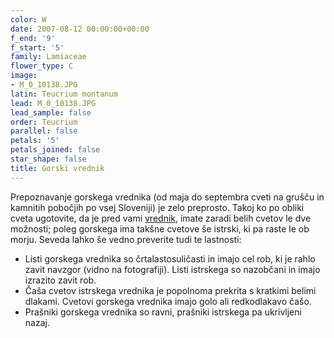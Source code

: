 ```yaml
---
color: W
date: 2007-08-12 00:00:00+00:00
f_end: '9'
f_start: '5'
family: Lamiaceae
flower_type: C
image:
- M_0_10138.JPG
latin: Teucrium montanum
lead: M_0_10138.JPG
lead_sample: false
order: Teucrium
parallel: false
petals: '5'
petals_joined: false
star_shape: false
title: Gorski vrednik
---
```

Prepoznavanje gorskega vrednika (od maja do septembra cveti na grušču in kamnitih pobočjih po vsej Sloveniji) je zelo preprosto. Takoj ko po obliki cveta ugotovite, da je pred vami [vrednik](../../genus/teucrium/), imate zaradi belih cvetov le dve možnosti; poleg gorskega ima takšne cvetove še istrski, ki pa raste le ob morju. Seveda lahko še vedno preverite tudi te lastnosti:

-   Listi gorskega vrednika so črtalastosuličasti in imajo cel rob, ki je rahlo zavit navzgor (vidno na fotografiji). Listi istrskega so nazobčani in imajo izrazito zavit rob.
-   Čaša cvetov istrskega vrednika je popolnoma prekrita s kratkimi belimi dlakami. Cvetovi gorskega vrednika imajo golo ali redkodlakavo čašo.
-   Prašniki gorskega vrednika so ravni, prašniki istrskega pa ukrivljeni nazaj.
